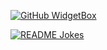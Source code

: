 [![GitHub WidgetBox](https://github-widgetbox.vercel.app/api/profile?username=sourcingdenis&data=followers,repositories,stars,commits)](https://github.com/Jurredr/github-widgetbox)

 <a href="https://readme-jokes.vercel.app"><img align="middle" src="https://readme-jokes.vercel.app/api" alt="README Jokes"></a>
 
 
